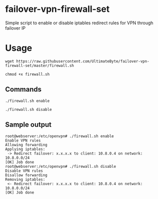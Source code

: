 # failover-vpn-firewall-set
Simple script to enable or disable iptables redirect rules for VPN through failover IP

# Usage

`wget https://raw.githubusercontent.com/UltimateByte/failover-vpn-firewall-set/master/firewall.sh`

`chmod +x firewall.sh`

## Commands

`./firewall.sh enable`

`./firewall.sh disable`

## Sample output

````
root@webserver:/etc/openvpn# ./firewall.sh enable
Enable VPN rules
Allowing forwarding
Applying iptables:
 -> Redirect failover: x.x.x.x to client: 10.8.0.4 on network: 10.8.0.0/24
[OK] Job done
root@webserver:/etc/openvpn# ./firewall.sh disable
Disable VPN rules
Disallow forwarding
Removing iptables:
 <- Redirect failover: x.x.x.x to client: 10.8.0.4 on network: 10.8.0.0/24
[OK] Job done
````
